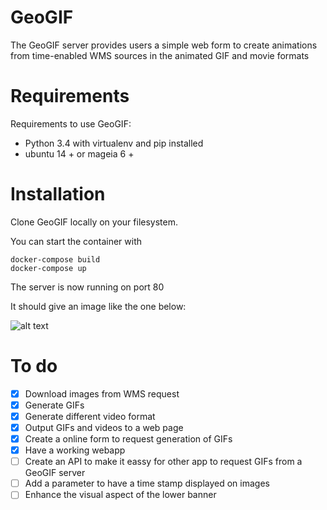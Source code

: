 # GeoGIF
The GeoGIF server provides users a simple web form to create animations from time-enabled WMS sources in the animated GIF and movie formats
# Requirements

Requirements to use GeoGIF:
* Python 3.4 with virtualenv and pip installed
* ubuntu 14 + or mageia 6 +

# Installation

Clone GeoGIF locally on your filesystem.

You can start the container with
```
docker-compose build
docker-compose up
```
The server is now running on port 80

It should give an image like the one below:

![alt text](https://raw.githubusercontent.com/gabriel-desharnais/GeoGIF/master/example/geogif-output.gif)


# To do
- [x] Download images from WMS request
- [x] Generate GIFs
- [x] Generate different video format
- [x] Output GIFs and videos to a web page
- [x] Create a online form to request generation of GIFs
- [x] Have a working webapp
- [ ] Create an API to make it eassy for other app to request GIFs from a GeoGIF server
- [ ] Add a parameter to have a time stamp displayed on images
- [ ] Enhance the visual aspect of the lower banner
